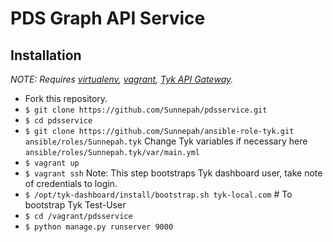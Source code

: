 # PDS Graph API Service
## Installation

*NOTE: Requires [virtualenv](http://virtualenv.readthedocs.org/en/latest/), [vagrant](https://www.vagrantup.com/docs/installation/index.html),
[Tyk API Gateway](https://tyk.io/docs/tyk-api-gateway-v-2-0/installation-options-setup/vagrant/).*

* Fork this repository.
* `$ git clone https://github.com/Sunnepah/pdsservice.git`
* `$ cd pdsservice`
* `$ git clone https://github.com/Sunnepah/ansible-role-tyk.git ansible/roles/Sunnepah.tyk`
Change Tyk variables if necessary here `ansible/roles/Sunnepah.tyk/var/main.yml` 
* `$ vagrant up`
* `$ vagrant ssh`
Note: This step bootstraps Tyk dashboard user, take note of credentials to login. 
* `$ /opt/tyk-dashboard/install/bootstrap.sh tyk-local.com` # To bootstrap Tyk Test-User
* `$ cd /vagrant/pdsservice`
* `$ python manage.py runserver 9000`
